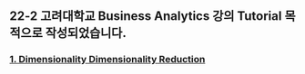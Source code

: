 ## 22-2 고려대학교 Business Analytics 강의 Tutorial 목적으로 작성되었습니다.

### [1. Dimensionality Dimensionality Reduction](https://github.com/JINU6497/BA_/tree/main/1.%20Dimensionality%20Reduction)
